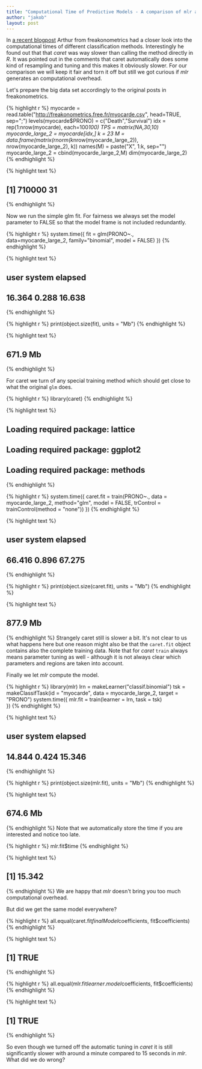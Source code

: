 ```yaml
---
title: "Computational Time of Predictive Models - A comparison of mlr and caret"
author: "jakob"
layout: post
---
```

In [a recent blogpost](http://freakonometrics.hypotheses.org/20345) Arthur from freakonometrics had a closer look into the computational times of different classification methods.
Interestingly he found out that that *caret* was way slower than calling the method directly in *R*.
It was pointed out in the comments that caret automatically does some kind of resampling and tuning and this makes it obviously slower.
For our comparison we will keep it fair and torn it off but still we got curious if *mlr* generates an computational overhead.

<!--more-->

Let's prepare the big data set accordingly to the original posts in freakonometrics. 

{% highlight r %}
myocarde = read.table("http://freakonometrics.free.fr/myocarde.csv", head=TRUE, sep=";")
levels(myocarde$PRONO) = c("Death","Survival")
idx = rep(1:nrow(myocarde), each=100*100)
TPS = matrix(NA,30,10)
myocarde_large_2 = myocarde[idx,]
k = 23
M = data.frame(matrix(rnorm(k*nrow(myocarde_large_2)), nrow(myocarde_large_2), k))
names(M) = paste("X", 1:k, sep="")
myocarde_large_2 = cbind(myocarde_large_2,M)
dim(myocarde_large_2)
{% endhighlight %}



{% highlight text %}
## [1] 710000     31
{% endhighlight %}

Now we run the simple glm fit.
For fairness we always set the model parameter to FALSE so that the model frame is not included redundantly.

{% highlight r %}
system.time({
  fit = glm(PRONO~., data=myocarde_large_2, family="binomial", model = FALSE)
  })
{% endhighlight %}



{% highlight text %}
##    user  system elapsed 
##  16.364   0.288  16.638
{% endhighlight %}



{% highlight r %}
print(object.size(fit), units = "Mb")
{% endhighlight %}



{% highlight text %}
## 671.9 Mb
{% endhighlight %}

For caret we turn of any special training method which should get close to what the original `glm` does.

{% highlight r %}
library(caret)
{% endhighlight %}



{% highlight text %}
## Loading required package: lattice
## Loading required package: ggplot2
## Loading required package: methods
{% endhighlight %}



{% highlight r %}
system.time({
  caret.fit = train(PRONO~., 
                    data = myocarde_large_2, 
                    method="glm", 
                    model = FALSE,
                    trControl = trainControl(method = "none"))
  })
{% endhighlight %}



{% highlight text %}
##    user  system elapsed 
##  66.416   0.896  67.275
{% endhighlight %}



{% highlight r %}
print(object.size(caret.fit), units = "Mb")
{% endhighlight %}



{% highlight text %}
## 877.9 Mb
{% endhighlight %}
Strangely caret still is slower a bit. 
It's not clear to us what happens here but one reason might also be that the `caret.fit` object contains also the complete training data.
Note that for *caret* `train` always means parameter tuning as well - although it is not always clear which parameters and regions are taken into account.

Finally we let *mlr* compute the model. 

{% highlight r %}
library(mlr)
lrn = makeLearner("classif.binomial")
tsk = makeClassifTask(id = "myocarde", data = myocarde_large_2, target = "PRONO")
system.time({
  mlr.fit = train(learner = lrn, task = tsk)  
  })
{% endhighlight %}



{% highlight text %}
##    user  system elapsed 
##  14.844   0.424  15.346
{% endhighlight %}



{% highlight r %}
print(object.size(mlr.fit), units = "Mb")
{% endhighlight %}



{% highlight text %}
## 674.6 Mb
{% endhighlight %}
Note that we automatically store the time if you are interested and notice too late.

{% highlight r %}
mlr.fit$time
{% endhighlight %}



{% highlight text %}
## [1] 15.342
{% endhighlight %}
We are happy that *mlr* doesn't bring you too much computational overhead.

But did we get the same model everywhere?

{% highlight r %}
all.equal(caret.fit$finalModel$coefficients, fit$coefficients)
{% endhighlight %}



{% highlight text %}
## [1] TRUE
{% endhighlight %}



{% highlight r %}
all.equal(mlr.fit$learner.model$coefficients, fit$coefficients)
{% endhighlight %}



{% highlight text %}
## [1] TRUE
{% endhighlight %}

So even though we turned off the automatic tuning in *caret* it is still significantly slower with around a minute compared to 15 seconds in *mlr*. 
What did we do wrong?
